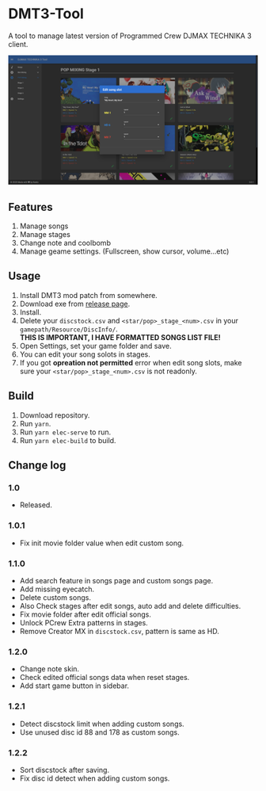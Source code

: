 # DMT3-Tool
A tool to manage latest version of Programmed Crew DJMAX TECHNIKA 3 client.

![edit](./screenshot/edit.png)

## Features
1. Manage songs
2. Manage stages
3. Change note and coolbomb
4. Manage geame settings. (Fullscreen, show cursor, volume...etc)

## Usage
1. Install DMT3 mod patch from somewhere.
2. Download exe from [release page](https://github.com/rogeraabbccdd/DMT3-Tool/releases/latest).
3. Install.
4. Delete your `discstock.csv` and `<star/pop>_stage_<num>.csv` in your `gamepath/Resource/DiscInfo/`.  
   **THIS IS IMPORTANT, I HAVE FORMATTED SONGS LIST FILE!**
5. Open Settings, set your game folder and save.
6. You can edit your song solots in stages.
7. If you got **opreation not permitted** error when edit song slots, make sure your `<star/pop>_stage_<num>.csv` is not readonly.

## Build
1. Download repository.
2. Run `yarn`.
3. Run `yarn elec-serve` to run.
4. Run `yarn elec-build` to build.

## Change log
### 1.0
- Released.
### 1.0.1
- Fix init movie folder value when edit custom song.
### 1.1.0
- Add search feature in songs page and custom songs page.
- Add missing eyecatch.
- Delete custom songs.
- Also Check stages after edit songs, auto add and delete difficulties.
- Fix movie folder after edit official songs.
- Unlock PCrew Extra patterns in stages.
- Remove Creator MX in `discstock.csv`, pattern is same as HD.
### 1.2.0
- Change note skin.
- Check edited official songs data when reset stages.
- Add start game button in sidebar.
### 1.2.1
- Detect discstock limit when adding custom songs.
- Use unused disc id 88 and 178 as custom songs.
### 1.2.2
- Sort discstock after saving.
- Fix disc id detect when adding custom songs.